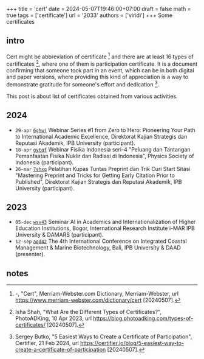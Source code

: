 +++
title = 'cert'
date = 2024-05-07T19:46:00+07:00
draft = false
math = true
tags = ['certificate']
url = '2033'
authors = ['viridi']
+++
Some certificates <!--more-->


## intro
Cert might be abbreviation of certificate [^meweb_2024] and there are at least 16 types of certificates [^shah_2023], where one of them is participation certificate. It is a document confirming that someone took part in an event, which can be in both digital and paper versions, where providing this kind of appreciation is a way to demonstrate gratitude for someone's effort and dedication [^butko_2024].

This post is about list of certificates obtained from various activities.


## 2024
+ `29-apr` [`6ghwj`](https://osf.io/6ghwj) Webinar Series #1 from Zero to Hero: Pioneering Your Path to International Academic Excellence, Direktorat Kajian Strategis dan Reputasi Akademik, IPB University (participant).
+ `18-apr` [`gytqf`](https://osf.io/gytqf) Webinar Fisika Indonesia seri-4 "Peluang dan Tantangan Pemanfaatan Fisika Nuklir dan Radiasi di Indonesia", Physics Society of Indonesia (participant).
+ `26-mar` [`7shxq`](https://osf.io/7shxq) Pelatihan Kupas Tuntas Preprint dan Trik Curi Start Sitasi "Mastering Preprint and Tricks for Getting Early Citation Prior to Published", Direktorat Kajian Strategis dan Reputasi Akademik, IPB University (participant).


## 2023
+ `05-dec` [`wsv43`](https://osf.io/wsv43) Seminar AI in Academics and Internationalization of Higher Education Institutions, Bogor, International Research Institute i-MAR IPB University & DAMARS (participant).
+ `12-sep` [`aqd42`](https://osf.io/aqd42) The 4th International Conference on Integrated Coastal Management & Marine Biotechnology, Bali, IPB University & DAAD (presenter).


## notes
[^butko_2024]: Sergey Butko, "5 Easiest Ways to Create a Certificate of Participation", Certifier, 21 Feb 2024, url https://certifier.io/blog/5-easiest-way-to-create-a-certificate-of-participation [20240507].
[^meweb_2024]: -, "Cert", Merriam-Webster.com Dictionary, Merriam-Webster, url https://www.merriam-webster.com/dictionary/cert [20240507].
[^shah_2023]: Isha Shah, "What Are the Different Types of Certificates?", PhotoADKing, 10 Apr 2023, url https://blog.photoadking.com/types-of-certificates/ [20240507].
